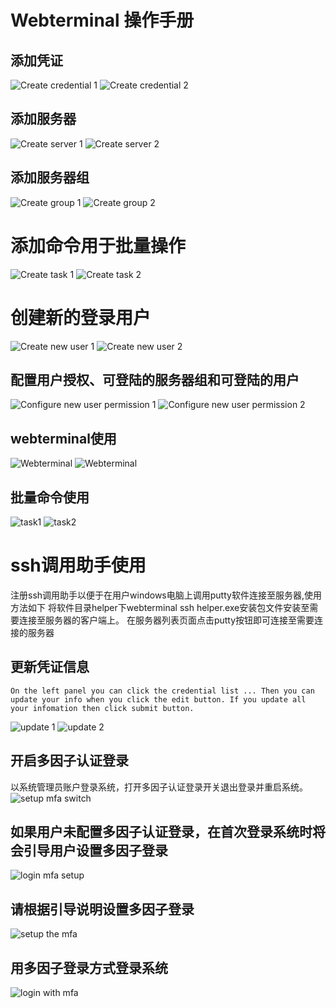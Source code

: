 # Webterminal 操作手册

## 添加凭证
![Create credential 1](./img/zh_cn/createcrendential1.png  "Create credential 1")
![Create credential 2](./img/zh_cn/createcrendential2.png  "Create credential 2")

## 添加服务器
![Create server 1](./img/zh_cn/createserver1.png  "Create server 1")
![Create server 2](./img/zh_cn/createserver2.png  "Create server 2")
## 添加服务器组
![Create group 1](./img/zh_cn/creategroup1.png  "Create group 1")
![Create group 2](./img/zh_cn/creategroup2.png  "Create group 2")
# 添加命令用于批量操作
![Create task 1](./img/zh_cn/createtask1.png  "Create task 1")
![Create task 2](./img/zh_cn/createtask2.png  "Create task 2")
# 创建新的登录用户
![Create new user 1](./img/zh_cn/createuser1.png  "Create new user 1")
![Create new user 2](./img/zh_cn/createuser2.png  "Create new user 2")
## 配置用户授权、可登陆的服务器组和可登陆的用户
![Configure new user permission 1 ](./img/zh_cn/configureuserpermission1.png  "Configure new user permission 1")
![Configure new user permission 2](./img/zh_cn/configureuserpermission2.png  "Configure new user permission 2")
## webterminal使用
![Webterminal](./img/zh_cn/webterminal1.png  "Webterminal")
![Webterminal](./img/zh_cn/webterminal2.png  "Webterminal")
## 批量命令使用
![task1](./img/zh_cn/runtask1.png  "task1")
![task2](./img/zh_cn/runtask2.png  "task2")
# ssh调用助手使用
注册ssh调用助手以便于在用户windows电脑上调用putty软件连接至服务器,使用方法如下
将软件目录helper下webterminal ssh helper.exe安装包文件安装至需要连接至服务器的客户端上。
在服务器列表页面点击putty按钮即可连接至需要连接的服务器

## 更新凭证信息
 	On the left panel you can click the credential list ... Then you can update your info when you click the edit button. If you update all your infomation then click submit button.
![update 1](./img/zh_cn/update1.png  "update 1")
![update 2](./img/zh_cn/update2.png  "update 2")
## 开启多因子认证登录
  以系统管理员账户登录系统，打开多因子认证登录开关退出登录并重启系统。
![setup mfa switch](./img/zh_cn/setupmfa.png "setup mfa switch")

## 如果用户未配置多因子认证登录，在首次登录系统时将会引导用户设置多因子登录
![login mfa setup](./img/zh_cn/login.png "login mfa setup") 

## 请根据引导说明设置多因子登录
![setup the mfa](./img/zh_cn/scan-qr-code.png "setup the mfa") 

## 用多因子登录方式登录系统
![login with mfa](./img/zh_cn/login_with_mfa.png "login with mfa") 